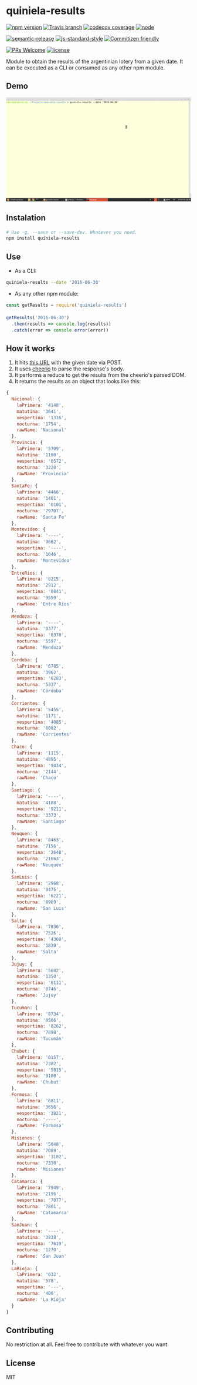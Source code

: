 # quiniela-results

[![npm version](https://img.shields.io/npm/v/quiniela-results.svg)](https://www.npmjs.com/package/quiniela-results)
[![Travis branch](https://img.shields.io/travis/durancristhian/quiniela-results/master.svg?maxAge=2592000)](https://travis-ci.org/durancristhian/quiniela-results)
[![codecov coverage](https://img.shields.io/codecov/c/github/durancristhian/quiniela-results.svg)](https://codecov.io/github/durancristhian/quiniela-results)
[![node](https://img.shields.io/node/v/quiniela-results.svg?maxAge=2592000)](https://www.npmjs.com/package/quiniela-results)

[![semantic-release](https://img.shields.io/badge/%20%20%F0%9F%93%A6%F0%9F%9A%80-semantic--release-e10079.svg)](https://github.com/semantic-release/semantic-release)
[![js-standard-style](https://img.shields.io/badge/code%20style-standard-brightgreen.svg?maxAge=2592000)](http://standardjs.com/)
[![Commitizen friendly](https://img.shields.io/badge/commitizen-friendly-brightgreen.svg)](http://commitizen.github.io/cz-cli/)

[![PRs Welcome](https://img.shields.io/badge/PRs-welcome-brightgreen.svg?maxAge=2592000)](http://makeapullrequest.com)
[![license](https://img.shields.io/github/license/durancristhian/quiniela-results.svg)](https://github.com/durancristhian/quiniela-results/blob/master/LICENSE)

Module to obtain the results of the argentinian lotery from a given date. It can be executed as a CLI or consumed as any other npm module.

## Demo

![quiniela-results](https://raw.githubusercontent.com/durancristhian/quiniela-results/master/images/quiniela-results-demo-1.gif)

## Instalation

```bash
# Use -g, --save or --save-dev. Whatever you need.
npm install quiniela-results
```

## Use

* As a CLI:

```bash
quiniela-results --date '2016-06-30'
```

* As any other npm module:

```javascript
const getResults = require('quiniela-results')

getResults('2016-06-30')
  .then(results => console.log(results))
  .catch(error => console.error(error))
```

## How it works

1. It hits [this URL](http://www.dejugadas.com/quinielas/datospizarra.php) with the given date via POST.
2. It uses [cheerio](https://github.com/cheeriojs/cheerio) to parse the response's body.
3. It performs a reduce to get the results from the cheerio's parsed DOM.
4. It returns the results as an object that looks like this:

```javascript
{
  Nacional: {
    laPrimera: '4148',
    matutina: '3641',
    vespertina: '1316',
    nocturna: '1754',
    rawName: 'Nacional'
  },
  Provincia: {
    laPrimera: '5709',
    matutina: '1100',
    vespertina: '0572',
    nocturna: '3220',
    rawName: 'Provincia'
  },
  SantaFe: {
    laPrimera: '4466',
    matutina: '1401',
    vespertina: '0101',
    nocturna: '79707',
    rawName: 'Santa Fe'
  },
  Montevideo: {
    laPrimera: '----',
    matutina: '9662',
    vespertina: '----',
    nocturna: '1046',
    rawName: 'Montevideo'
  },
  EntreRios: {
    laPrimera: '0215',
    matutina: '2912',
    vespertina: '0841',
    nocturna: '9559',
    rawName: 'Entre Ríos'
  },
  Mendoza: {
    laPrimera: '----',
    matutina: '0377',
    vespertina: '0370',
    nocturna: '5597',
    rawName: 'Mendoza'
  },
  Cordoba: {
    laPrimera: '6785',
    matutina: '3962',
    vespertina: '6283',
    nocturna: '5337',
    rawName: 'Córdoba'
  },
  Corrientes: {
    laPrimera: '5455',
    matutina: '1171',
    vespertina: '4085',
    nocturna: '6002',
    rawName: 'Corrientes'
  },
  Chaco: {
    laPrimera: '1115',
    matutina: '4895',
    vespertina: '9434',
    nocturna: '2144',
    rawName: 'Chaco'
  },
  Santiago: {
    laPrimera: '----',
    matutina: '4188',
    vespertina: '9211',
    nocturna: '3373',
    rawName: 'Santiago'
  },
  Neuquen: {
    laPrimera: '8463',
    matutina: '7156',
    vespertina: '2648',
    nocturna: '21663',
    rawName: 'Neuquén'
  },
  SanLuis: {
    laPrimera: '2968',
    matutina: '9475',
    vespertina: '6221',
    nocturna: '8969',
    rawName: 'San Luis'
  },
  Salta: {
    laPrimera: '7836',
    matutina: '7526',
    vespertina: '4360',
    nocturna: '1830',
    rawName: 'Salta'
  },
  Jujuy: {
    laPrimera: '5602',
    matutina: '1350',
    vespertina: '8111',
    nocturna: '0746',
    rawName: 'Jujuy'
  },
  Tucuman: {
    laPrimera: '8734',
    matutina: '0506',
    vespertina: '8262',
    nocturna: '7898',
    rawName: 'Tucumán'
  },
  Chubut: {
    laPrimera: '0157',
    matutina: '7382',
    vespertina: '5815',
    nocturna: '9100',
    rawName: 'Chubut'
  },
  Formosa: {
    laPrimera: '6811',
    matutina: '3656',
    vespertina: '3821',
    nocturna: '----',
    rawName: 'Formosa'
  },
  Misiones: {
    laPrimera: '5048',
    matutina: '7089',
    vespertina: '3102',
    nocturna: '7330',
    rawName: 'Misiones'
  },
  Catamarca: {
    laPrimera: '7949',
    matutina: '2196',
    vespertina: '7077',
    nocturna: '7801',
    rawName: 'Catamarca'
  },
  SanJuan: {
    laPrimera: '----',
    matutina: '3838',
    vespertina: '7619',
    nocturna: '1270',
    rawName: 'San Juan'
  },
  LaRioja: {
    laPrimera: '032',
    matutina: '578',
    vespertina: '---',
    nocturna: '406',
    rawName: 'La Rioja'
  }
}
```

## Contributing

No restriction at all. Feel free to contribute with whatever you want.

## License

MIT
